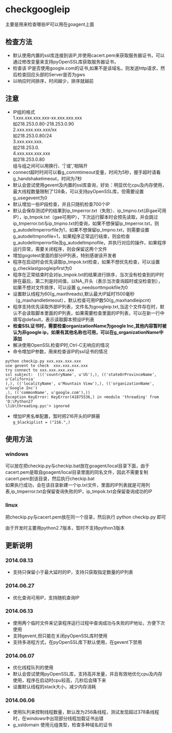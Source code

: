 checkgoogleip
=============

主要是用来检查哪些IP可以用在goagent上面

检查方法
-------------
* 默认使用内置的ssl库连接到该IP,并使用cacert.pem来获取服务器证书，可以通过修改变量来支持pyOpenSSL库获取服务器证书，
* 检查该 IP是否使用google.com的证书,如果不是该域名，则发送http请求，然后检查回应头部的Server是否为gws
* 以响应时间排序，时间越少，排序就越前

注意
-------------
* IP组的格式  
  1.xxx.xxx.xxx.xxx-xx.xxx.xxx.xxx  
    如218.253.0.80-218.253.0.90  
  2.xxx.xxx.xxx.xxx/xx  
    如218.253.0.80/24  
  3.xxx.xxx.xxx.  
    如218.253.0.  
  4.xxx.xxx.xxx.xxx  
    如218.253.0.80  
组与组之间可以用换行、'|'或','相隔开
* connect超时时间可以看g_commtimeout变量，时间为5秒，握手超时请看g_handshaketimeout，时间为7秒
* 默认会尝试使用gevent及内置的ssl库查询，好处：明显优化cpu及内存使用，最大线程数量限制了128条，可以支持pyOpenSSL库，但需要设置g_usegevent为0
* 默认增加一些IP段检查，并且只随机检查700个IP 
* 默认会保存测试IP的结果到ip_tmperror.txt（失败）、ip_tmpno.txt(非gae可用IP），ip_tmpok.txt（gae可用IP），下次运行脚本时会预先读取，并会跳过ip_tmperror.txt与ip_tmpno.txt的查询，如果不想保留ip_tmperror.txt，则g_autodeltmperrorfile为1，如果不想保留ip_tmpno.txt，则需要设置g_autodeltmpnofile=1，如果程序正常运行结束，则会检查g_autodeltmperrorfile及g_autodeltmpnofile，并执行对应的操作，如果程序运行异常，需要关闭程序，则会保留这两个文件
* 增加gogotest里面的部分IP列表，特别感谢该开发者
* 程序在启动时会优先读取ip_tmpok.txt检查，如果不想优先检查，可以设置g_checklastgoogleipfirst为0
* 程序在正常结束时会对ip_tmpok.txt的结果进行排序，当次没有检查到的IP时排在最后，第二列是时间值，以NA_开头（表示当次查询超时或没检查到），如果不想对文件排序，可以设置
g_needsorttmpokfile为0
* 设置默认线程为60(g_maxthreads),默认最大IP延时1500毫秒（g_maxhandletimeout），默认检查可用IP数50(g_maxhandleipcnt)
* 程序支持优先读取外部IP列表，文件名为googleip.txt,当这个文件存在时，默认不会读取脚本里面的IP列表，如果需要检查里面的IP列表，可以在新一行中填写@default，表示读取脚本预设IP列表
* **检查SSL证书时，需要检查organizationName为google Inc,其他内容暂时被认为非google ip，如果有其他名称也可用，可以在g_organizationName中添加**
* 解决使用OpenSSL检查IP时,Ctrl-C无响应的情况
* 命令增加IP参数，用来检查该IP的ssl证书的情况  
````
python checkip.py xxx.xxx.xxx.xxx
use gevent to check  xxx.xxx.xxx.xxx
try connect to xxx.xxx.xxx.xxx
ssl subject:  ((('countryName', u'US'),), (('stateOrProvinceName', u'California'
),), (('localityName', u'Mountain View'),), (('organizationName', u'Google Inc')
,), (('commonName', u'google.com'),))
Exception KeyError: KeyError(41875536,) in <module 'threading' from 'D:\Python27
\lib\threading.pyc'> ignored
````  
* 增加IP黑名单配置，暂时把216开头的IP屏蔽  
`g_blackiplist = ("216.",)`  


使用方法
-------------
### windows
  可以放在把checkip.py与checkip.bat放在goagent/local目录下面，由于cacert.pem是取自goagent/local目录里面的同名文件，因此不需要复制cacert.pem到该目录，然后执行checkip.bat  
  如果执行成功，会在该目录新建一个ip.txt文件，里面的IP列表就是可用列表,ip_tmperror.txt会保留查询失败的IP，ip_tmpok.txt会保留查询成功的IP

### linux
  把checkip.py与cacert.pem放在同一个目录，然后执行
  python  checkip.py 即可


由于开发时主要用python2.7版本，暂时不支持python3版本



更新说明
-------------
### 2014.08.13
  * 支持只保留小于最大延时的IP，支持只获取指定数量的IP列表

### 2014.06.27
  * 优化查询可用IP，支持随机查询IP

### 2014.06.13
  * 使用两个临时文件来记录程序运行过程中查询成功与失败的IP地址，方便下次使用
  * 支持gevent,但只能在关闭pyOpenSSL库时使用
  * 支持多进程方式，在pyOpenSSL库下默认使用，在gevent下禁用
  
### 2014.06.07
  * 优化线程队列的使用  
  * 默认会尝试使用pyOpenSSL库，支持高并发量，并且有效地优化cpu及内存使用，程序在启动时cpu较高，几秒后会降下来
  * 设置默认线程的stack大小，减少内存消耗
  
### 2014.06.06
  * 使用队列来控制线程数量，默认改为256条线程，测试发现超过378条线程时，在windows中出现部分线程加载证书出错  
  * g_ssldomain 使用元组类型，检查多种域名的证书  
